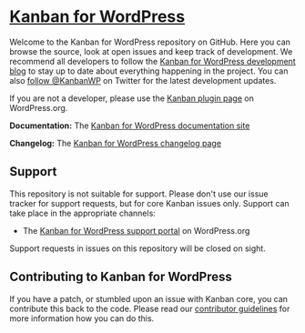 # [Kanban for WordPress](http://kanbanwp.com/)

Welcome to the Kanban for WordPress repository on GitHub. Here you can browse the source, look at open issues and keep track of development. We recommend all developers to follow the [Kanban for WordPress development blog](https://kanbanwp.com/blog) to stay up to date about everything happening in the project. You can also [follow @KanbanWP](https://twitter.com/kanbanwp) on Twitter for the latest development updates.

If you are not a developer, please use the [Kanban plugin page](https://wordpress.org/plugins/kanban/) on WordPress.org.

**Documentation:**  The [Kanban for WordPress documentation site](http://kanbanwp.com/documentation/)

**Changelog:**  The [Kanban for WordPress changelog page](http://kanbanwp.com/changelog/)



## Support
This repository is not suitable for support. Please don't use our issue tracker for support requests, but for core Kanban issues only. Support can take place in the appropriate channels:

* The [Kanban for WordPress support portal](https://wordpress.org/support/plugin/kanban) on WordPress.org

Support requests in issues on this repository will be closed on sight.

## Contributing to Kanban for WordPress
If you have a patch, or stumbled upon an issue with Kanban core, you can contribute this back to the code. Please read our [contributor guidelines](https://github.com/gelform/kanban/blob/master/CONTRIBUTING.md) for more information how you can do this.
